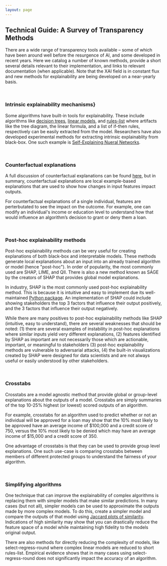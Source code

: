 ```yaml
---
layout: page
---
```


## Technical Guide: A Survey of Transparency Methods

There are a wide range of transparency tools available – some of which have been around well before the resurgence of AI, and some developed in recent years. Here we catalog a number of known methods, provide a short several details relevant to their implementation, and links to relevant documentation (when applicable). Note that the XAI field is in constant flux and new methods for explainability are being developed on a near-yearly basis.

<br>

### Intrinsic explainability mechanisms}

Some algorithms have built-in tools for explainability. These include algorithms like [decision trees](https://scikit-learn.org/stable/modules/tree.html), [linear models](https://scikit-learn.org/stable/modules/linear_model.html), and [rules-list](https://christophm.github.io/interpretable-ml-book/rules.html) where artifacts like the tree diagram, the linear formula, and a list of if-then rules, respectively can be easily extracted from the model. Researchers have also developed experimental methods for extracting intrinsic explainablity from black-box. One such example is [Self-Explaining Nueral Networks](https://arxiv.org/abs/1806.07538).

<br>

### Counterfactual explanations

A full discussion of counterfactual explanations can be found [here](https://christophm.github.io/interpretable-ml-book/counterfactual.html), but in summary, counterfactual explanations are local example-based explanations that are used to show how changes in input features impact outputs.

For counterfactual explanations of a single individual, features are perterbutated to see the impact on the outcome. For example, one can modify an individual's income or education level to understand how that would influence an algorithm’s decision to grant or deny them a loan.

<br>

### Post-hoc explainability methods

Post-hoc explainability methods can be very useful for creating explanations of both black-box and interpretable models. These methods generate local explanations about an input into an already trained algorithm or model (hence "post-hoc"). In order of popularity, the most commonly used are SHAP, LIME, and QII. There is also a new method known as SAGE by the creators of SHAP that provides global model explanations.

In industry, SHAP is the most commonly used post-hoc explainability method. This is because it is intuitive and easy to implement due its well-maintained [Python package](https://shap.readthedocs.io/en/latest/index.html). An implementation of SHAP could include showing stakeholders the top 3 factors that influence their output positively, and the 3 factors that influence their output negatively.

While there are many positives to post-hoc explainability methods like SHAP (intuitive, easy to understand), there are several weaknesses that should be noted: (1) there are several examples of instability in post-hoc explanations where similar inputs yield very different explanations, (2) features identified by SHAP as important are not necessarily those which are actionable, important, or meaningful to stakeholders (3) post-hoc explainability methods are vulnerable to adversarial attacks, (4) the built-in visualizations created by SHAP were designed for data scientists and are not always useful or easily understood by other stakeholders.

<br>

### Crosstabs

Crosstabs are a model agnostic method that provide global or group-level explanations about the outputs of a model. Crosstabs are simply summaries of the top 10-25% highest (or lowest) scored outputs of an algorithm.

For example, crosstabs for an algorithm used to predict whether or not an individual will be approved for a loan may show that the 10% most likely to be approved have an average income of $100,000 and a credit score of 750, versus the 10% most likely to be denied which may have an average income of $15,000 and a credit score of 350.

One advantage of crosstabs is that they can be used to provide group level explanations. One such use-case is comparing crosstabs between members of different protected groups to understand the fairness of your algorithm.

<br>

### Simplifying algorithms

One technique that can improve the explainability of complex algorithms is replacing them with simpler models that make similar predictions. In many cases (but not all), simpler models can be used to approximate the outputs made by more complex models. To do this, create a simpler model and compare the outputs of that model using [Jaccard plots of similarity](https://en.wikipedia.org/wiki/Jaccard_index). Indications of high similarity may show that you can drastically reduce the feature space of a model while maintaining high fidelity to the models original output.

There are also methods for directly reducing the complexity of models, like select-regress-round where complex linear models are reduced to short rules-list. Empirical evidence shows that in many cases using select-regress-round does not significantly impact the accuracy of an algorithm.